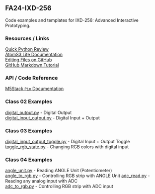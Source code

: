 ## FA24-IXD-256  

Code examples and templates for IXD-256: Advanced Interactive Prototyping.  

### Resources / Links  

[Quick Python Review](extras/python-review.md)  
[AtomS3 Lite Documentation](https://docs.m5stack.com/en/core/AtomS3%20Lite)  
[Editing Files on GitHub](https://docs.github.com/en/repositories/working-with-files/managing-files/editing-files)  
[GitHub Markdown Tutorial](https://docs.github.com/en/get-started/writing-on-github/getting-started-with-writing-and-formatting-on-github/basic-writing-and-formatting-syntax)  
  
### API / Code Reference  

[M5Stack `Pin` Documentation](https://uiflow-micropython.readthedocs.io/en/latest/hardware/pin.html)
  
### Class 02 Examples

[digital_output.py](class02/digital_output.py) - Digital Output  
[digital_input_output.py](class02/digital_input_output.py) - Digital Input + Output 

### Class 03 Examples
  
[digital_input_output_toggle.py](class03/digital_input_output_toggle.py) - Digital Input + Output Toggle  
[toggle_rgb_state.py](class03/toggle_rgb_state.py) - Changing RGB colors with digital input 

### Class 04 Examples
  
[angle_unit.py](class04/angle_unit.py) - Reading ANGLE Unit (Potentiometer)    
[angle_to_rgb.py](class04/angle_to_rgb.py) - Controlling RGB strip with ANGLE Unit 
[adc_read.py](class04/adc_read.py) - Reading any analog input with ADC     
[adc_to_rgb.py](class04/adc_to_rgb.py) - Controlling RGB strip with ADC input 
